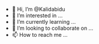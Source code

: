 - 👋 Hi, I’m @Kalidabidu
- 👀 I’m interested in ...
- 🌱 I’m currently learning ...
- 💞️ I’m looking to collaborate on ...
- 📫 How to reach me ...

<!---
Kalidabidu/Kalidabidu is a ✨ special ✨ repository because its `README.md` (this file) appears on your GitHub profile.
You can click the Preview link to take a look at your changes.
--->
